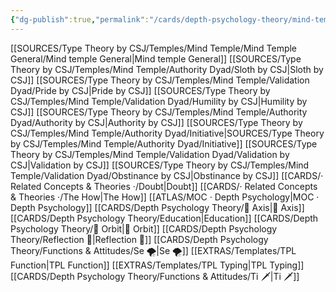 ```yaml
---
{"dg-publish":true,"permalink":"/cards/depth-psychology-theory/mind-temple/","noteIcon":"","created":"2022-12-27T19:59:02.340+01:00","updated":"2023-04-14T15:28:46.110+02:00"}
---
```



[[SOURCES/Type Theory by CSJ/Temples/Mind Temple/Mind Temple General/Mind temple General\|Mind temple General]]
[[SOURCES/Type Theory by CSJ/Temples/Mind Temple/Authority Dyad/Sloth by CSJ\|Sloth by CSJ]]
[[SOURCES/Type Theory by CSJ/Temples/Mind Temple/Validation Dyad/Pride by CSJ\|Pride by CSJ]]
[[SOURCES/Type Theory by CSJ/Temples/Mind Temple/Validation Dyad/Humility by CSJ\|Humility by CSJ]]
[[SOURCES/Type Theory by CSJ/Temples/Mind Temple/Authority Dyad/Authority by CSJ\|Authority by CSJ]]
[[SOURCES/Type Theory by CSJ/Temples/Mind Temple/Authority Dyad/Initiative\|SOURCES/Type Theory by CSJ/Temples/Mind Temple/Authority Dyad/Initiative]]
[[SOURCES/Type Theory by CSJ/Temples/Mind Temple/Validation Dyad/Validation by CSJ\|Validation by CSJ]]
[[SOURCES/Type Theory by CSJ/Temples/Mind Temple/Validation Dyad/Obstinance by CSJ\|Obstinance by CSJ]]
[[CARDS/· Related Concepts & Theories ·/Doubt\|Doubt]]
[[CARDS/· Related Concepts & Theories ·/The How\|The How]]
[[ATLAS/MOC · Depth Psychology\|MOC · Depth Psychology]]
[[CARDS/Depth Psychology Theory/🧲 Axis\|🧲 Axis]] 
[[CARDS/Depth Psychology Theory/Education\|Education]]
[[CARDS/Depth Psychology Theory/🔄 Orbit\|🔄 Orbit]]
[[CARDS/Depth Psychology Theory/Reflection 🔀\|Reflection 🔀]]
[[CARDS/Depth Psychology Theory/Functions & Attitudes/Se 🌪️\|Se 🌪️]]
[[EXTRAS/Templates/TPL Function\|TPL Function]]
[[EXTRAS/Templates/TPL Typing\|TPL Typing]]
[[CARDS/Depth Psychology Theory/Functions & Attitudes/Ti 🗡️\|Ti 🗡️]]

